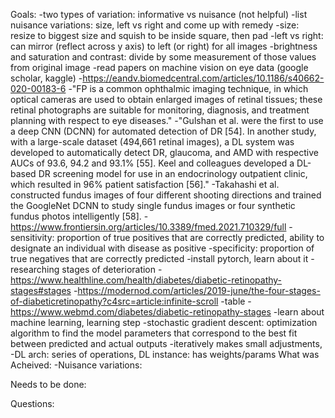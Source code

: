 Goals:
    -two types of variation: informative vs nuisance (not helpful)
    -list nuisance variations: size, left vs right and come up with remedy
        -size: resize to biggest size and squish to be inside square, then pad 
        -left vs right: can mirror (reflect across y axis) to left (or right) for all images
        -brightness and saturation and contrast: divide by some measurement of those values from original image
    -read papers on machine vision on eye data (google scholar, kaggle)
        -https://eandv.biomedcentral.com/articles/10.1186/s40662-020-00183-6
            -"FP is a common ophthalmic imaging technique, in which optical cameras are used to obtain enlarged images of retinal tissues; these retinal photographs are suitable for monitoring, diagnosis, and treatment planning with respect to eye diseases."
            -"Gulshan et al. were the first to use a deep CNN (DCNN) for automated detection of DR [54]. In another study, with a large-scale dataset (494,661 retinal images), a DL system was developed to automatically detect DR, glaucoma, and AMD with respective AUCs of 93.6, 94.2 and 93.1% [55]. Keel and colleagues developed a DL-based DR screening model for use in an endocrinology outpatient clinic, which resulted in 96% patient satisfaction [56]."
            -Takahashi et al. constructed fundus images of four different shooting directions and trained the GoogleNet DCNN to study single fundus images or four synthetic fundus photos intelligently [58]. 
        -https://www.frontiersin.org/articles/10.3389/fmed.2021.710329/full
            -sensitivity: proportion of true positives that are correctly predicted, ability to designate an individual with disease as positive
            -specificity: proportion of true negatives that are correctly predicted
    -install pytorch, learn about it
    -researching stages of deterioration
        -https://www.healthline.com/health/diabetes/diabetic-retinopathy-stages#stages
        -https://modernod.com/articles/2019-june/the-four-stages-of-diabeticretinopathy?c4src=article:infinite-scroll
            -table
        -https://www.webmd.com/diabetes/diabetic-retinopathy-stages
    -learn about machine learning, learning step
        -stochastic gradient descent: optimization algorithm to find the model parameters that correspond to the best fit between predicted and actual outputs
            -iteratively makes small adjustments, 
    -DL arch: series of operations, DL instance: has weights/params
 What was Acheived:
    -Nuisance variations:


Needs to be done:
 

Questions:
